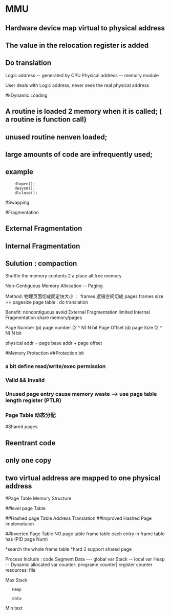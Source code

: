 # MMU
## Hardware device map virtual to physical address
## The value in the relocation register is added 
## Do translation
Logic address -- generated by CPU
Physical address -- memory module

User deals with Logic address, never sees the real physical address

#kDynamic Loading
## A routine is loaded 2 memory when it is called; ( a routine is function call)
## unused routine nenven loaded;
## large amounts of code are infrequently used;

## example
```
    dlopen();
    desysm();
    dlclose();
```

#Swapping


#Fragmentation
## External Fragmentation
## Internal Fragmentation
## Sulution : compaction

Shuffle the memory contents 2 a place all free memory 

Non-Contiguous Memory Allocation -- Paging

Method:
物理页面切成固定块大小 ： frames
逻辑空间切成              pages
frames size ==  pagesize 
page table  : do translation

Benefit:
 noncontiguous 
 avoid External Fragmentation
 limited Internal Fragmentation
 share memory/pages

Page Number (p)
page number (2 ^ N) N bit
Page Offset (d)
page Size   (2 ^ N) N bit

physical addr = page base addr + page offset


#Memory Protection
##Protection bit 
### a bit define read/write/exec permission
### Valid && Invalid
### Unused page entry cause memory waste -->  use page table **length register** (PTLR)
### Page Table 动态分配

#Shared pages
## Reentrant code
## only one copy
## two virtual address are mapped to one physical address

#Page Table Memory Structure

##level page Table

##Hashed page Table Address Translation
##Improved Hashed Page Implemetaion

##Inverted Page Table
NO page table
frame table
    each entry in frame table  has (PID page Num)

*search the whole frame table
*hard 2 support shared page


Process Include :
code Segment
Data   --- global var
Stack  -- local var
Heap   -- Dynamic allocated var
counter: programe counter| register counter
resources: file 


Max    Stack 
          
    
    
       Heap
    
       data
    
Min    text










